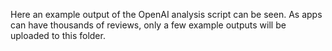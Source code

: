 Here an example output of the OpenAI analysis script can be seen.
As apps can have thousands of reviews, only a few example outputs will be uploaded to this folder.
